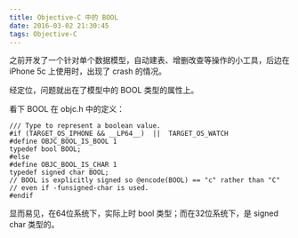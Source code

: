 ```yaml
---
title: Objective-C 中的 BOOL
date: 2016-03-02 21:30:45
tags: Objective-C
---
```

之前开发了一个针对单个数据模型，自动建表、增删改查等操作的小工具，后边在 iPhone 5c 上使用时，出现了 crash 的情况。

经定位，问题就出在了模型中的 BOOL 类型的属性上。

<!-- more -->

看下 BOOL 在 objc.h 中的定义：

~~~objc
/// Type to represent a boolean value.
#if (TARGET_OS_IPHONE && __LP64__)  ||  TARGET_OS_WATCH
#define OBJC_BOOL_IS_BOOL 1
typedef bool BOOL;
#else
#define OBJC_BOOL_IS_CHAR 1
typedef signed char BOOL; 
// BOOL is explicitly signed so @encode(BOOL) == "c" rather than "C" 
// even if -funsigned-char is used.
#endif
~~~

显而易见，在64位系统下，实际上时 bool 类型；而在32位系统下，是 signed char 类型的。